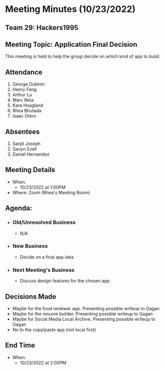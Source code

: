 # Meeting Minutes (10/23/2022)
## Team 29: Hackers1995
## Meeting Topic: Application Final Decision
This meeting is held to help the group decide on which kind of app to build.
## Attendance
1. George Dubinin
2. Henry Feng
3. Arthur Lu
4. Marc Reta
5. Kara Hoagland
6. Rhea Bhutada
7. Isaac Otero

## Absentees
1. Sanjit Joseph
2. Gavyn Ezell
3. Daniel Hernandez

## Meeting Details
- When: 
  - 10/23/2022 at 1:00PM
- Where: Zoom (Rhea's Meeting Room)

## Agenda:
- ### Old/Unresolved Business
  - N/A
- ### New Business
  - Decide on a final app idea
- ### Next Meeting's Business
  - Discuss design features for the chosen app

## Decisions Made
- Maybe for the food reviewer app. Presenting possible writeup to Gagan
- Maybe for the resume builder. Presenting possible writeup to Gagan
- Maybe for Social Media Local Archive. Presenting possible writeup to Gagan
- No to the copy/paste app (not local first)

## End Time
- When: 
  - 10/23/2022 at 2:00PM
